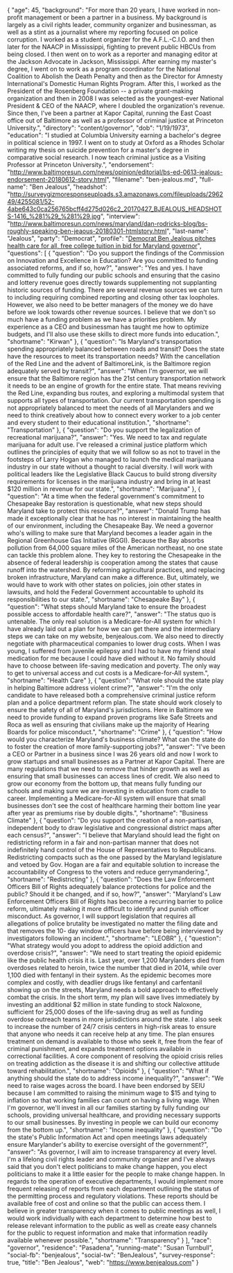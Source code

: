 {
  "age": 45,
  "background": "For more than 20 years, I have worked in non-profit management or been a partner in a business. My background is largely as a civil rights leader, community organizer and businessman, as well as a stint as a journalist where my reporting focused on police corruption. I worked as a student organizer for the A.F.L.-C.I.O. and then later for the NAACP in Mississippi, fighting to prevent public HBCUs from being closed. I then went on to work as a reporter and managing editor at the Jackson Advocate in Jackson, Mississippi. After earning my master's degree, I went on to work as a program coordinator for the National Coalition to Abolish the Death Penalty and then as the Director for Amnesty International's Domestic Human Rights Program. After this, I worked as the President of the Rosenberg Foundation -- a private grant-making organization and then in 2008 I was selected as the youngest-ever National President & CEO of the NAACP, where I doubled the organization's revenue. Since then, I've been a partner at Kapor Capital, running the East Coast office out of Baltimore as well as a professor of criminal justice at Princeton University.",
  "directory": "content/governor",
  "dob": "1/19/1973",
  "education": "I studied at Columbia University earning a bachelor's degree in political science in 1997. I went on to study at Oxford as a Rhodes Scholar writing my thesis on suicide prevention for a master's degree in comparative social research. I now teach criminal justice as a Visiting Professor at Princeton University.",
  "endorsement": "http://www.baltimoresun.com/news/opinion/editorial/bs-ed-0613-jealous-endorsement-20180612-story.html",
  "filename": "ben-jealous.md",
  "full-name": "Ben Jealous",
  "headshot": "http://surveygizmoresponseuploads.s3.amazonaws.com/fileuploads/296249/4255081/52-4abe643c0ca256765bcff4d275d026c2_20170427_BJEALOUS_HEADSHOTS-1416_%281%29_%281%29.jpg",
  "interview": "http://www.baltimoresun.com/news/maryland/dan-rodricks-blog/bs-roughly-speaking-ben-jeaous-20180301-htmlstory.html",
  "last-name": "Jealous",
  "party": "Democrat",
  "profile": "[Democrat Ben Jealous pitches health care for all, free college tuition in bid for Maryland governor](http://www.baltimoresun.com/news/maryland/politics/bs-md-ben-jealous-profile-20180508-story.html)",
  "questions": [
    {
      "question": "Do you support the findings of the Commission on Innovation and Excellence in Education? Are you committed to funding associated reforms, and if so, how?",
      "answer": "Yes and yes. I have committed to fully funding our public schools and ensuring that the casino and lottery revenue goes directly towards supplementing not supplanting historic sources of funding. There are several revenue sources we can turn to including requiring combined reporting and closing other tax loopholes. However, we also need to be better managers of the money we do have before we look towards other revenue sources. I believe that we don't so much have a funding problem as we have a priorities problem. My experience as a CEO and businessman has taught me how to optimize budgets, and I'll also use these skills to direct more funds into education.",
      "shortname": "Kirwan"
    },
    {
      "question": "Is Maryland's transportation spending appropriately balanced between roads and transit? Does the state have the resources to meet its transportation needs? With the cancellation of the Red Line and the advent of BaltimoreLink, is the Baltimore region adequately served by transit?",
      "answer": "When I'm governor, we will ensure that the Baltimore region has the 21st century transportation network it needs to be an engine of growth for the entire state. That means reviving the Red Line, expanding bus routes, and exploring a multimodal system that supports all types of transportation. Our current transportation spending is not appropriately balanced to meet the needs of all Marylanders and we need to think creatively about how to connect every worker to a job center and every student to their educational institution.",
      "shortname": "Transportation"
    },
    {
      "question": "Do you support the legalization of recreational marijuana?",
      "answer": "Yes. We need to tax and regulate marijuana for adult use. I've released a criminal justice platform which outlines the principles of equity that we will follow so as not to travel in the footsteps of Larry Hogan who managed to launch the medical marijuana industry in our state without a thought to racial diversity. I will work with political leaders like the Legislative Black Caucus to build strong diversity requirements for licenses in the marijuana industry and bring in at least $120 million in revenue for our state.",
      "shortname": "Marijuana"
    },
    {
      "question": "At a time when the federal government's commitment to Chesapeake Bay restoration is questionable, what new steps should Maryland take to protect this resource?",
      "answer": "Donald Trump has made it exceptionally clear that he has no interest in maintaining the health of our environment, including the Chesapeake Bay. We need a governor who's willing to make sure that Maryland becomes a leader again in the Regional Greenhouse Gas Initiative (RGGI). Because the Bay absorbs pollution from 64,000 square miles of the American northeast, no one state can tackle this problem alone. They key to restoring the Chesapeake in the absence of federal leadership is cooperation among the states that cause runoff into the watershed. By reforming agricultural practices, and replacing broken infrastructure, Maryland can make a difference. But, ultimately, we would have to work with other states on policies, join other states in lawsuits, and hold the Federal Government accountable to uphold its responsibilities to our state.",
      "shortname": "Chesapeake Bay"
    },
    {
      "question": "What steps should Maryland take to ensure the broadest possible access to affordable health care?",
      "answer": "The status quo is untenable. The only real solution is a Medicare-for-All system for which I have already laid out a plan for how we can get there and the intermediary steps we can take on my website, benjealous.com. We also need to directly negotiate with pharmaceutical companies to lower drug costs. When I was young, I suffered from juvenile epilepsy and I had to have my friend steal medication for me because I could have died without it. No family should have to choose between life-saving medication and poverty. The only way to get to universal access and cut costs is a Medicare-for-All system.",
      "shortname": "Health Care"
    },
    {
      "question": "What role should the state play in helping Baltimore address violent crime?",
      "answer": "I'm the only candidate to have released both a comprehensive criminal justice reform plan and a police department reform plan. The state should work closely to ensure the safety of all of Maryland's jurisdictions. Here in Baltimore we need to provide funding to expand proven programs like Safe Streets and Roca as well as ensuring that civilians make up the majority of Hearing Boards for police misconduct.",
      "shortname": "Crime"
    },
    {
      "question": "How would you characterize Maryland's business climate? What can the state do to foster the creation of more family-supporting jobs?",
      "answer": "I've been a CEO or Partner in a business since I was 26 years old and now I work to grow startups and small businesses as a Partner at Kapor Capital. There are many regulations that we need to remove that hinder growth as well as ensuring that small businesses can access lines of credit. We also need to grow our economy from the bottom up, that means fully funding our schools and making sure we are investing in education from cradle to career. Implementing a Medicare-for-All system will ensure that small businesses don't see the cost of healthcare harming their bottom line year after year as premiums rise by double digits.",
      "shortname": "Business Climate"
    },
    {
      "question": "Do you support the creation of a non-partisan, independent body to draw legislative and congressional district maps after each census?",
      "answer": "I believe that Maryland should lead the fight on redistricting reform in a fair and non-partisan manner that does not indefinitely hand control of the House of Representatives to Republicans. Redistricting compacts such as the one passed by the Maryland legislature and vetoed by Gov. Hogan are a fair and equitable solution to increase the accountability of Congress to the voters and reduce gerrymandering.",
      "shortname": "Redistricting"
    },
    {
      "question": "Does the Law Enforcement Officers Bill of Rights adequately balance protections for police and the public? Should it be changed, and if so, how?",
      "answer": "Maryland's Law Enforcement Officers Bill of Rights has become a recurring barrier to police reform, ultimately making it more difficult to identify and punish officer misconduct. As governor, I will support legislation that requires all allegations of police brutality be investigated no matter the filing date and that removes the 10- day window officers have before being interviewed by investigators following an incident.",
      "shortname": "LEOBR"
    },
    {
      "question": "What strategy would you adopt to address the opioid addiction and overdose crisis?",
      "answer": "We need to start treating the opioid epidemic like the public health crisis it is. Last year, over 1,200 Marylanders died from overdoses related to heroin, twice the number that died in 2014, while over 1,100 died with fentanyl in their system. As the epidemic becomes more complex and costly, with deadlier drugs like fentanyl and carfentanil showing up on the streets, Maryland needs a bold approach to effectively combat the crisis. In the short term, my plan will save lives immediately by investing an additional $2 million in state funding to stock Naloxone, sufficient for 25,000 doses of the life-saving drug as well as funding overdose outreach teams in more jurisdictions around the state. I also seek to increase the number of 24/7 crisis centers in high-risk areas to ensure that anyone who needs it can receive help at any time. The plan ensures treatment on demand is available to those who seek it, free from the fear of criminal punishment, and expands treatment options available in correctional facilities. A core component of resolving the opioid crisis relies on treating addiction as the disease it is and shifting our collective attitude toward rehabilitation.",
      "shortname": "Opioids"
    },
    {
      "question": "What if anything should the state do to address income inequality?",
      "answer": "We need to raise wages across the board. I have been endorsed by SEIU because I am committed to raising the minimum wage to $15 and tying to inflation so that working families can count on having a living wage. When I'm governor, we'll invest in all our families starting by fully funding our schools, providing universal healthcare, and providing necessary supports to our small businesses. By investing in people we can build our economy from the bottom up.",
      "shortname": "Income inequality"
    },
    {
      "question": "Do the state's Public Information Act and open meetings laws adequately ensure Marylander's ability to exercise oversight of the government?",
      "answer": "As governor, I will aim to increase transparency at every level. I'm a lifelong civil rights leader and community organizer and I've always said that you don't elect politicians to make change happen, you elect politicians to make it a little easier for the people to make change happen. In regards to the operation of executive departments, I would implement more frequent releasing of reports from each department outlining the status of the permitting process and regulatory violations. These reports should be available free of cost and online so that the public can access them. I believe in greater transparency when it comes to public meetings as well, I would work individually with each department to determine how best to release relevant information to the public as well as create easy channels for the public to request information and make that information readily available whenever possible.",
      "shortname": "Transparency"
    }
  ],
  "race": "governor",
  "residence": "Pasadena",
  "running-mate": "Susan Turnbull",
  "social-fb": "benjealous",
  "social-tw": "BenJealous",
  "survey-response": true,
  "title": "Ben Jealous",
  "web": "https://www.benjealous.com"
}
